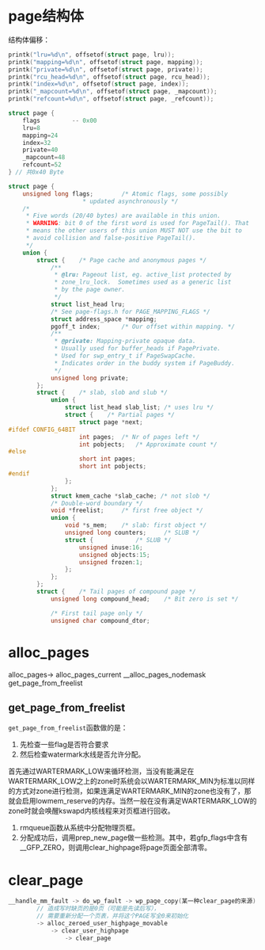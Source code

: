 # page结构体

结构体偏移：

```c
printk("lru=%d\n", offsetof(struct page, lru));
printk("mapping=%d\n", offsetof(struct page, mapping));
printk("private=%d\n", offsetof(struct page, private));
printk("rcu_head=%d\n", offsetof(struct page, rcu_head));
printk("index=%d\n", offsetof(struct page, index));
printk("_mapcount=%d\n", offsetof(struct page, _mapcount));
printk("refcount=%d\n", offsetof(struct page, _refcount));
```
``` c
struct page {
    flags         -- 0x00
    lru=8
	mapping=24
    index=32
    private=40
    _mapcount=48
    refcount=52
} // 共0x40 Byte

struct page {
    unsigned long flags;        /* Atomic flags, some possibly
                     * updated asynchronously */
    /*
     * Five words (20/40 bytes) are available in this union.
     * WARNING: bit 0 of the first word is used for PageTail(). That
     * means the other users of this union MUST NOT use the bit to
     * avoid collision and false-positive PageTail().
     */
    union {
        struct {    /* Page cache and anonymous pages */
            /**
             * @lru: Pageout list, eg. active_list protected by
             * zone_lru_lock.  Sometimes used as a generic list
             * by the page owner.
             */
            struct list_head lru;
            /* See page-flags.h for PAGE_MAPPING_FLAGS */
            struct address_space *mapping;
            pgoff_t index;      /* Our offset within mapping. */
            /**
             * @private: Mapping-private opaque data.
             * Usually used for buffer_heads if PagePrivate.
             * Used for swp_entry_t if PageSwapCache.
             * Indicates order in the buddy system if PageBuddy.
             */
            unsigned long private;
        };
        struct {    /* slab, slob and slub */
            union {
                struct list_head slab_list; /* uses lru */
                struct {    /* Partial pages */
                    struct page *next;
#ifdef CONFIG_64BIT
                    int pages;  /* Nr of pages left */
                    int pobjects;   /* Approximate count */
#else
                    short int pages;
                    short int pobjects;
#endif
                };
            };
            struct kmem_cache *slab_cache; /* not slob */
            /* Double-word boundary */
            void *freelist;     /* first free object */
            union {
                void *s_mem;    /* slab: first object */
                unsigned long counters;     /* SLUB */
                struct {            /* SLUB */
                    unsigned inuse:16;
                    unsigned objects:15;
                    unsigned frozen:1;
                };
            };
        };
        struct {    /* Tail pages of compound page */
            unsigned long compound_head;    /* Bit zero is set */

            /* First tail page only */
            unsigned char compound_dtor;

```





# alloc_pages

alloc_pages->
				alloc_pages_current
					__alloc_pages_nodemask
						get_page_from_freelist

## 	get_page_from_freelist

`get_page_from_freelist`函数做的是：

1. 先检查一些flag是否符合要求
2. 然后检查watermark水线是否允许分配。

首先通过WARTERMARK_LOW来循环检测，当没有能满足在WARTERMARK_LOW之上的zone时系统会以WARTERMARK_MIN为标准以同样的方式对zone进行检测，如果连满足WARTERMARK_MIN的zone也没有了，那就会启用lowmem_reserve的内存。当然一般在没有满足WARTERMARK_LOW的zone时就会唤醒kswapd内核线程来对页框进行回收。

1. rmqueue函数从系统中分配物理页框。
2. 分配成功后，调用prep_new_page做一些检测。其中，若gfp_flags中含有__GFP_ZERO，则调用clear_highpage将page页面全部清零。



# clear_page

``` c
__handle_mm_fault -> do_wp_fault -> wp_page_copy(某一种clear_page的来源)
    	// 造成写时缺页的是0页（可能是先读后写），
    	// 需要重新分配一个页表，并将这个PAGE写全0来初始化
    	-> alloc_zeroed_user_highpage_movable 
    		-> clear_user_highpage
    			-> clear_page 
```

